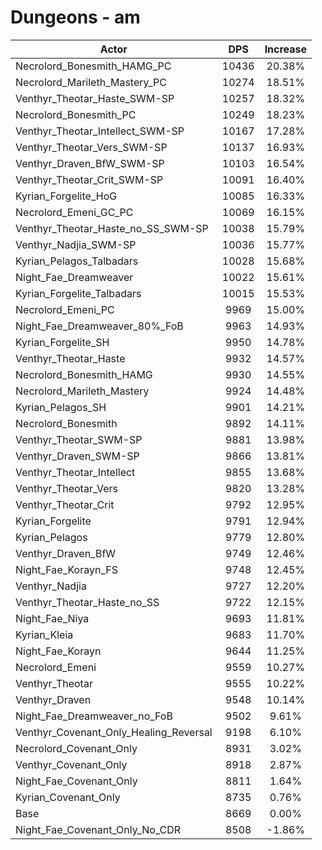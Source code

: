 # Dungeons - am
| Actor | DPS | Increase |
|---|:---:|:---:|
|Necrolord_Bonesmith_HAMG_PC|10436|20.38%|
|Necrolord_Marileth_Mastery_PC|10274|18.51%|
|Venthyr_Theotar_Haste_SWM-SP|10257|18.32%|
|Necrolord_Bonesmith_PC|10249|18.23%|
|Venthyr_Theotar_Intellect_SWM-SP|10167|17.28%|
|Venthyr_Theotar_Vers_SWM-SP|10137|16.93%|
|Venthyr_Draven_BfW_SWM-SP|10103|16.54%|
|Venthyr_Theotar_Crit_SWM-SP|10091|16.40%|
|Kyrian_Forgelite_HoG|10085|16.33%|
|Necrolord_Emeni_GC_PC|10069|16.15%|
|Venthyr_Theotar_Haste_no_SS_SWM-SP|10038|15.79%|
|Venthyr_Nadjia_SWM-SP|10036|15.77%|
|Kyrian_Pelagos_Talbadars|10028|15.68%|
|Night_Fae_Dreamweaver|10022|15.61%|
|Kyrian_Forgelite_Talbadars|10015|15.53%|
|Necrolord_Emeni_PC|9969|15.00%|
|Night_Fae_Dreamweaver_80%_FoB|9963|14.93%|
|Kyrian_Forgelite_SH|9950|14.78%|
|Venthyr_Theotar_Haste|9932|14.57%|
|Necrolord_Bonesmith_HAMG|9930|14.55%|
|Necrolord_Marileth_Mastery|9924|14.48%|
|Kyrian_Pelagos_SH|9901|14.21%|
|Necrolord_Bonesmith|9892|14.11%|
|Venthyr_Theotar_SWM-SP|9881|13.98%|
|Venthyr_Draven_SWM-SP|9866|13.81%|
|Venthyr_Theotar_Intellect|9855|13.68%|
|Venthyr_Theotar_Vers|9820|13.28%|
|Venthyr_Theotar_Crit|9792|12.95%|
|Kyrian_Forgelite|9791|12.94%|
|Kyrian_Pelagos|9779|12.80%|
|Venthyr_Draven_BfW|9749|12.46%|
|Night_Fae_Korayn_FS|9748|12.45%|
|Venthyr_Nadjia|9727|12.20%|
|Venthyr_Theotar_Haste_no_SS|9722|12.15%|
|Night_Fae_Niya|9693|11.81%|
|Kyrian_Kleia|9683|11.70%|
|Night_Fae_Korayn|9644|11.25%|
|Necrolord_Emeni|9559|10.27%|
|Venthyr_Theotar|9555|10.22%|
|Venthyr_Draven|9548|10.14%|
|Night_Fae_Dreamweaver_no_FoB|9502|9.61%|
|Venthyr_Covenant_Only_Healing_Reversal|9198|6.10%|
|Necrolord_Covenant_Only|8931|3.02%|
|Venthyr_Covenant_Only|8918|2.87%|
|Night_Fae_Covenant_Only|8811|1.64%|
|Kyrian_Covenant_Only|8735|0.76%|
|Base|8669|0.00%|
|Night_Fae_Covenant_Only_No_CDR|8508|-1.86%|
